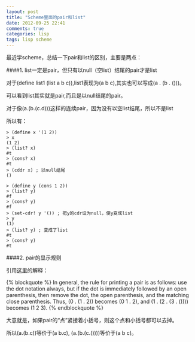 ```yaml
---
layout: post
title: "Scheme里面的pair和list"
date: 2012-09-25 22:41
comments: true
categories: lisp
tags: lisp scheme
---
```


最近学scheme，总结一下pair和list的区别，主要是两点：


####1. list一定是pair，但只有以null（空list）结尾的pair才是list

对于(define list1 (list a b c)),list1表现为(a b c),其实也可以写成(a . (b . ()))。

可以看到list其实就是pair,而且是以null结尾的pair。

对于像(a.(b.(c.d)))这样的连续pair，因为没有以空list结尾，所以不是list

所以有：

    > (define x '(1 2))
    > x
    (1 2)
    > (list? x)
    #t
    > (cons? x)
    #t
    > (cddr x) ; 以null结尾
    ()

    > (define y (cons 1 2))
    > (list? y)
    #f
    > (cons? y)
    #f
    > (set-cdr! y '()) ; 把y的cdr设为null，使y变成list
    > y
    (1)
    > (list? y) ; 变成了list
    #t
    > (cons? y)
    #t

####2. pair的显示规则

引用[这里](http://download.plt-scheme.org/doc/html/guide/Pairs__Lists__and_Scheme_Syntax.html)的解释：

{% blockquote %}
    In general, the rule for printing a pair is as follows: use the dot notation always, but if the dot is immediately followed by an open parenthesis, then remove the dot, the open parenthesis, and the	matching close parenthesis. Thus, (0 . (1 . 2)) becomes (0 1 . 2), and (1 . (2 . (3 . ()))) becomes (1 2 3).
{% endblockquote %}

大意就是，如果pair的“点”紧接着小括号，则这个点和小括号都可以去掉。

所以(a.(b.c))等价于(a b.c), (a.(b.(c.())))等价于(a b c)。

